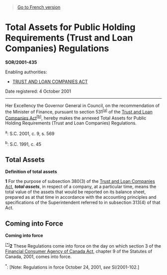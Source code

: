 > [Go to French version](/fr/Règlements/Décrets,%20ordonnances%20et%20règlements%20statutaires/2001/435.md)

# Total Assets for Public Holding Requirements (Trust and Loan Companies) Regulations

**SOR/2001-435**

Enabling authorities: 
- [TRUST AND LOAN COMPANIES ACT](/en/Acts/Statutes%20of%20Canada/1991/c.%2045.md)

Date registered: 4 October 2001

----------

Her Excellency the Governor General in Council, on the recommendation of the Minister of Finance, pursuant to section 531<sup><a href='#fn_SOR-2001-435_e_hq_5924'>[a]</a></sup> of the [Trust and Loan Companies Act](/en/Acts/Statutes%20of%20Canada/1991/c.%2045.md)<sup><a href='#fn_SOR-2001-435_e_hq_5925'>[b]</a></sup>, hereby makes the annexed Total Assets for Public Holding Requirements (Trust and Loan Companies) Regulations.

<a name='fn_SOR-2001-435_e_hq_5924'><sup>a</sup></a>: S.C. 2001, c. 9, s. 569<br />

<a name='fn_SOR-2001-435_e_hq_5925'><sup>b</sup></a>: S.C. 1991, c. 45<br />




## Total Assets



**Definition of total assets**

**1** For the purpose of subsection 380(3) of the [Trust and Loan Companies Act](/en/Acts/Statutes%20of%20Canada/1991/c.%2045.md), ***total assets***, in respect of a company, at a particular time, means the total value of the assets that would be reported on its balance sheet, prepared as at that time in accordance with the accounting principles and specifications of the Superintendent referred to in subsection 313(4) of that Act.




## Coming into Force



**Coming into force**

<sup><a href='#fn_SOR-2001-435_e_hq_5926'>[*]</a></sup>**2** These Regulations come into force on the day on which section 3 of the [Financial Consumer Agency of Canada Act](/en/Acts/Statutes%20of%20Canada/2001/c.%209.md), chapter 9 of the Statutes of Canada, 2001, comes into force.

<a name='fn_SOR-2001-435_e_hq_5926'><sup>*</sup></a>: [Note: Regulations in force October 24, 2001, *see* SI/2001-102.]<br />



